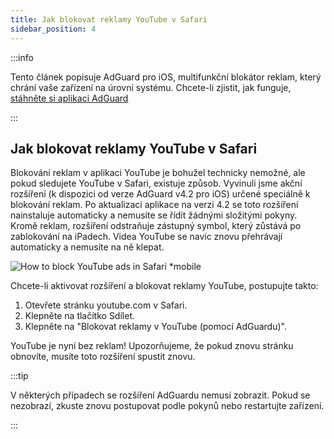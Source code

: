 ```yaml
---
title: Jak blokovat reklamy YouTube v Safari
sidebar_position: 4
---
```


:::info

Tento článek popisuje AdGuard pro iOS, multifunkční blokátor reklam, který chrání vaše zařízení na úrovni systému. Chcete-li zjistit, jak funguje, [stáhněte si aplikaci AdGuard](https://agrd.io/download-kb-adblock)

:::

## Jak blokovat reklamy YouTube v Safari

Blokování reklam v aplikaci YouTube je bohužel technicky nemožné, ale pokud sledujete YouTube v Safari, existuje způsob. Vyvinuli jsme akční rozšíření (k dispozici od verze AdGuard v4.2 pro iOS) určené speciálně k blokování reklam. Po aktualizaci aplikace na verzi 4.2 se toto rozšíření nainstaluje automaticky a nemusíte se řídit žádnými složitými pokyny. Kromě reklam, rozšíření odstraňuje zástupný symbol, který zůstává po zablokování na iPadech. Videa YouTube se navíc znovu přehrávají automaticky a nemusíte na ně klepat.

![How to block YouTube ads in Safari *mobile](https://cdn.adtidy.org/public/Adguard/Blog/ios_safari_extension.png)

Chcete-li aktivovat rozšíření a blokovat reklamy YouTube, postupujte takto:

1. Otevřete stránku youtube.com v Safari.
2. Klepněte na tlačítko Sdílet.
3. Klepněte na "Blokovat reklamy v YouTube (pomocí AdGuardu)".

YouTube je nyní bez reklam! Upozorňujeme, že pokud znovu stránku obnovíte, musíte toto rozšíření spustit znovu.

:::tip

V některých případech se rozšíření AdGuardu nemusí zobrazit. Pokud se nezobrazí, zkuste znovu postupovat podle pokynů nebo restartujte zařízení.

:::
